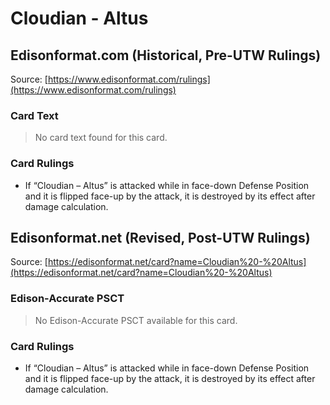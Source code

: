 # Cloudian - Altus

## Edisonformat.com (Historical, Pre-UTW Rulings)

Source: [https://www.edisonformat.com/rulings](https://www.edisonformat.com/rulings)

### Card Text

> No card text found for this card.

### Card Rulings

*   If “Cloudian – Altus” is attacked while in face-down Defense Position and it is flipped face-up by the attack, it is destroyed by its effect after damage calculation.

## Edisonformat.net (Revised, Post-UTW Rulings)

Source: [https://edisonformat.net/card?name=Cloudian%20-%20Altus](https://edisonformat.net/card?name=Cloudian%20-%20Altus)

### Edison-Accurate PSCT

> No Edison-Accurate PSCT available for this card.

### Card Rulings

*   If “Cloudian – Altus” is attacked while in face-down Defense Position and it is flipped face-up by the attack, it is destroyed by its effect after damage calculation.
            